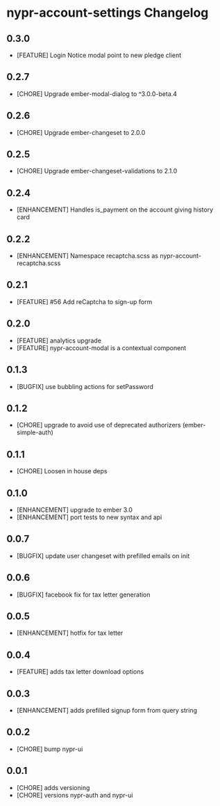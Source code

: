 # nypr-account-settings Changelog
## 0.3.0
- [FEATURE] Login Notice modal point to new pledge client

## 0.2.7
- [CHORE] Upgrade ember-modal-dialog to ^3.0.0-beta.4

## 0.2.6
- [CHORE] Upgrade ember-changeset to 2.0.0

## 0.2.5
- [CHORE] Upgrade ember-changeset-validations to 2.1.0

## 0.2.4
- [ENHANCEMENT] Handles is_payment on the account giving history card

## 0.2.2
- [ENHANCEMENT] Namespace recaptcha.scss as nypr-account-recaptcha.scss

## 0.2.1
- [FEATURE] #56 Add reCaptcha to sign-up form

## 0.2.0
- [FEATURE] analytics upgrade
- [FEATURE] nypr-account-modal is a contextual component

## 0.1.3
- [BUGFIX] use bubbling actions for setPassword

## 0.1.2
- [CHORE] upgrade to avoid use of deprecated authorizers (ember-simple-auth)

## 0.1.1
- [CHORE] Loosen in house deps

## 0.1.0
- [ENHANCEMENT] upgrade to ember 3.0
- [ENHANCEMENT] port tests to new syntax and api

## 0.0.7
- [BUGFIX] update user changeset with prefilled emails on init

## 0.0.6
- [BUGFIX] facebook fix for tax letter generation

## 0.0.5
- [ENHANCEMENT] hotfix for tax letter

## 0.0.4
- [FEATURE] adds tax letter download options

## 0.0.3
- [ENHANCEMENT] adds prefilled signup form from query string

## 0.0.2
- [CHORE] bump nypr-ui

## 0.0.1

- [CHORE] adds versioning
- [CHORE] versions nypr-auth and nypr-ui
